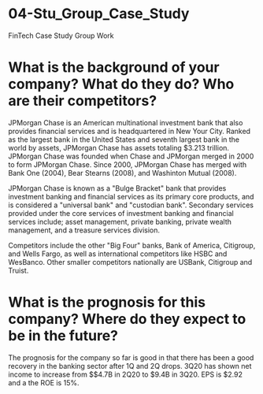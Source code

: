 # 04-Stu_Group_Case_Study
FinTech Case Study Group Work 

# What is the background of your company? What do they do? Who are their competitors?

JPMorgan Chase is an American multinational investment bank that also provides financial services and is headquartered in New Your City. Ranked as the largest bank in the United States and seventh largest bank in the world by assets, JPMorgan Chase has assets totaling $3.213 trillion. JPMorgan Chase was founded when Chase and JPMorgan merged in 2000 to form JPMorgan Chase. Since 2000, JPMorgan Chase has merged with Bank One (2004), Bear Stearns (2008), and Washinton Mutual (2008).

JPMorgan Chase is known as a "Bulge Bracket" bank that provides investment banking and financial services as its primary core products, and is considered a "universal bank" and "custodian bank". Secondary services provided under the core services of investment banking and financial services include; asset management, private banking, private wealth management, and a treasure services division.

Competitors include the other "Big Four" banks, Bank of America, Citigroup, and Wells Fargo, as well as international competitors like HSBC and WesBanco. Other smaller competitors nationally are USBank, Citigroup and Truist.

# What is the prognosis for this company? Where do they expect to be in the future?

The prognosis for the company so far is good in that there has been a good recovery in the banking sector after 1Q and 2Q drops. 3Q20 has shown net income to increase from $$4.7B in 2Q20 to $9.4B in 3Q20. EPS is $2.92 and a the ROE is 15%.
